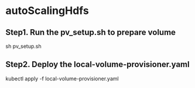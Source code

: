 # autoScalingHdfs

## Step1. Run the pv_setup.sh to prepare volume
sh pv_setup.sh

## Step2. Deploy the local-volume-provisioner.yaml
kubectl apply -f local-volume-provisioner.yaml
